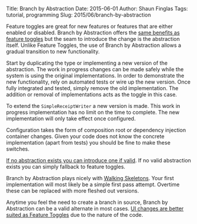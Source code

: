 Title: Branch by Abstraction
Date: 2015-06-01
Author: Shaun Finglas
Tags: tutorial, programming
Slug: 2015/06/branch-by-abstraction

Feature toggles are great for new features or features that are either
enabled or disabled. Branch by Abstraction offers the [same benefits as
feature
toggles](http://blog.shaunfinglas.co.uk/2015/06/feature-toggles.html)
but the seam to introduce the change is the abstraction itself. Unlike
Feature Toggles, the use of Branch by Abstraction allows a gradual
transition to new functionality.

Start by duplicating the type or implementing a new version of the
abstraction. The work in progress changes can be made safely while the
system is using the original implementations. In order to demonstrate
the new functionality, rely on automated tests or wire up the new
version. Once fully integrated and tested, simply remove the old
implementation. The addition or removal of implementations acts as the
toggle in this case.

<script src="https://gist.github.com/Finglas/779dc06ff19e7e842ff6.js"></script>
To extend the `SimpleReceiptWriter` a new version is made. This work in
progress implementation has no limit on the time to complete. The new
implementation will only take effect once configured.

<script src="https://gist.github.com/Finglas/bfe505e8f7946fa9b2fc.js"></script>
Configuration takes the form of composition root or dependency injection
container changes. Given your code does not know the concrete
implementation (apart from tests) you should be fine to make these
switches.

[If no abstraction exists you can introduce one if
valid](http://blog.shaunfinglas.co.uk/2015/02/abstractions.html). If no
valid abstraction exists you can simply fallback to feature toggles.

Branch by Abstraction plays nicely with [Walking
Skeletons](http://blog.shaunfinglas.co.uk/2015/05/walking-skeleton.html).
Your first implementation will most likely be a simple first pass
attempt. Overtime these can be replaced with more fleshed out versions.

Anytime you feel the need to create a branch in source, Branch by
Abstraction can be a valid alternate in most cases. [UI changes are
better suited as Feature
Toggles](http://blog.shaunfinglas.co.uk/2015/06/feature-toggles.html)
due to the nature of the code.